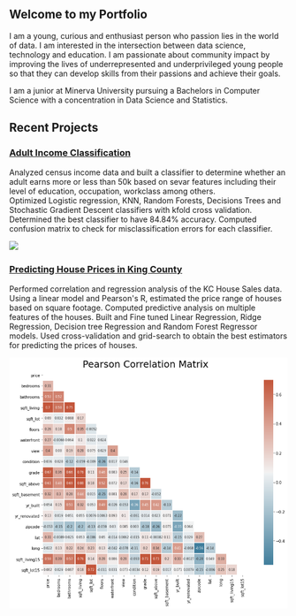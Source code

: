 ## Welcome to my Portfolio

I am a young, curious and enthusiast person who passion lies in the world of data. I am interested in the intersection between data science, technology and education.  I am passionate about community impact by improving the lives of underrepresented and underprivileged young people so that they can develop skills from their passions and achieve their goals.

I am a junior at Minerva University pursuing a Bachelors in Computer Science with a concentration in Data Science and Statistics.

## Recent Projects
### [Adult Income Classification](https://github.com/SNWambui/Adult_Income_Classification)

Analyzed census income data and built a classifier to determine whether an adult earns more or less than 50k based on sevar features including their level of education, occupation, workclass among others.<br>
Optimized Logistic regression, KNN, Random Forests, Decisions Trees and Stochastic Gradient Descent classifiers with kfold cross validation. Determined the best classifier to have 84.84% accuracy. Computed confusion matrix to check for misclassification errors for each classifier.

![](SNWambui/Adult_Income_Classification/blob/master/output_87_0.png)

### [Predicting House Prices in King County](https://github.com/SNWambui/Predicting_House_Prices_KC)
Performed correlation and regression analysis of the KC House Sales data. Using a linear model and Pearson's R, estimated the price range of houses based on square footage.
Computed predictive analysis on multiple features of the houses. Built and Fine tuned Linear Regression, Ridge Regression, Decision tree Regression and Random Forest Regressor models. Used cross-validation and grid-search to obtain the best estimators for predicting the prices of houses.

![png](corr_mat.png)

